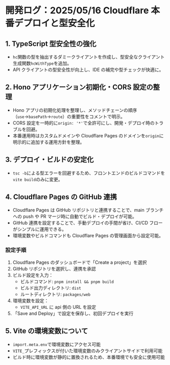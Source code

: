 # 開発ログ：2025/05/16 Cloudflare 本番デプロイと型安全化

## 1. TypeScript 型安全性の強化

- `hc`関数の型を抽出するダミークライアントを作成し、型安全なクライアント生成関数`hcWithType`を追加。
- API クライアントの型安全性が向上し、IDE の補完や型チェックが快適に。

## 2. Hono アプリケーション初期化・CORS 設定の整理

- Hono アプリの初期化処理を整理し、メソッドチェーンの順序（`use`→`basePath`→`route`）の重要性をコメントで明示。
- CORS 設定を一時的に`origin: '*'`で全許可にし、開発・デプロイ時のトラブルを回避。
- 本番運用時はカスタムドメインや Cloudflare Pages のドメインを`origin`に明示的に追加する運用方針を整理。

## 3. デプロイ・ビルドの安定化

- `tsc -b`による型エラーを回避するため、フロントエンドのビルドコマンドを`vite build`のみに変更。

## 4. Cloudflare Pages の GitHub 連携

- Cloudflare Pages は GitHub リポジトリと連携することで、main ブランチへの push や PR マージ時に自動でビルド・デプロイが可能。
- GitHub 連携を設定することで、手動デプロイの手間が省け、CI/CD フローがシンプルに運用できる。
- 環境変数やビルドコマンドも Cloudflare Pages の管理画面から設定可能。

### 設定手順

1. Cloudflare Pages のダッシュボードで「Create a project」を選択
2. GitHub リポジトリを選択し、連携を承認
3. ビルド設定を入力：
   - ビルドコマンド: `pnpm install && pnpm build`
   - ビルド出力ディレクトリ: `dist`
   - ルートディレクトリ: `packages/web`
4. 環境変数を設定：
   - `VITE_API_URL` に api 側の URL を設定
5. 「Save and Deploy」で設定を保存し、初回デプロイを実行

## 5. Vite の環境変数について

- `import.meta.env`で環境変数にアクセス可能
- `VITE_`プレフィックスが付いた環境変数のみクライアントサイドで利用可能
- ビルド時に環境変数が静的に置換されるため、本番環境でも安全に使用可能
